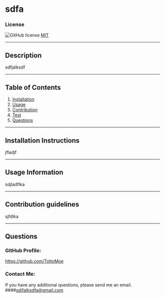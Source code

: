 # sdfa

  ### License
  ![GitHub license](https://img.shields.io/badge/license-MIT-blue.svg)
  <a href="https://img.shields.io/badge/license-MIT-blue.svg" target="_blank">MIT</a>
  ***
  
  ## Description
  sdfjalksdf
  ***
  
  ## Table of Contents
  1. [Installation](#installation)
  2. [Usage](#usage)
  3. [Contribution](#contribution)
  4. [Test](#test)
  5. [Questions](#questions)
  ***
  
  <a name="installation"></a>
  ## Installation Instructions
  
  jfladjf
  ***
  
  <a name="usage"></a>
  ## Usage Information
  
  sdjladflka
  ***
  
  <a name="contribution"></a>
  ## Contribution guidelines
  sjfdlka
  ***
  
  <a name="questions"></a>
  ## Questions
  
  ### GitHub Profile:
  https://github.com/TottoMoe
  
  ### Contact Me:
  If you have any additional questions, please send me an email.
  ####sdjfalksdfa@gmail.com 